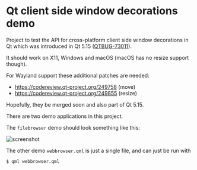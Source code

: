 # Qt client side window decorations demo

Project to test the API for cross-platform client side window decorations in Qt which was introduced in Qt 5.15 ([QTBUG-73011](https://bugreports.qt.io/browse/QTBUG-73011)).

It should work on X11, Windows and macOS (macOS has no resize support though).

For Wayland support these additional patches are needed:

- https://codereview.qt-project.org/249758 (move)
- https://codereview.qt-project.org/249855 (resize)

Hopefully, they be merged soon and also part of Qt 5.15.

There are two demo applications in this project.

The `filebrowser` demo should look something like this:

![screenshot](https://i.imgur.com/avidazd.png)

The other demo `webbrowser.qml` is just a single file, and can just be run with

```sh
$ qml webbrowser.qml
```
